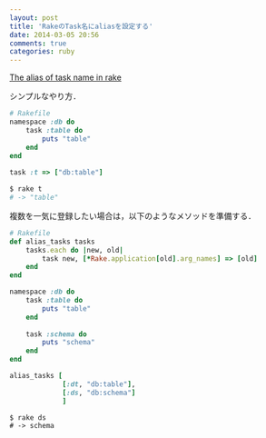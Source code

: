 ```yaml
---
layout: post
title: 'RakeのTask名にaliasを設定する'
date: 2014-03-05 20:56
comments: true
categories: ruby
---
```


[The alias of task name in rake](http://stackoverflow.com/questions/7656541/the-alias-of-task-name-in-rake)

シンプルなやり方．

```ruby
# Rakefile
namespace :db do
    task :table do
        puts "table"
    end
end
  
task :t => ["db:table"]
```

```bash
$ rake t
# -> "table"
```

複数を一気に登録したい場合は，以下のようなメソッドを準備する．

```ruby
# Rakefile
def alias_tasks tasks
    tasks.each do |new, old|
        task new, [*Rake.application[old].arg_names] => [old]
    end
end

namespace :db do
    task :table do
        puts "table"
    end
    
    task :schema do
        puts "schema"
    end
end

alias_tasks [
             [:dt, "db:table"],
             [:ds, "db:schema"]
             ]                                      
```

```
$ rake ds
# -> schema
```
